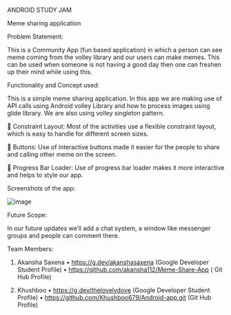 ANDROID STUDY JAM

Meme sharing application

Problem Statement:

This is a Community App (fun based application) in which a person can see meme coming from the volley library and our users can make memes. This can be used when someone is not having a good day then one can freshen up their mind while using this.

Functionality and Concept used:

This is a simple meme sharing application. In this app we are making use of API calls using Android volley Library and how to process images using glide library. We are also using volley singleton pattern.

	Constraint Layout: Most of the activities use a flexible constraint layout, which is easy to handle for different screen sizes.

	Buttons: Use of interactive buttons made it easier for the people to share and calling other meme on the screen.

	Progress Bar Loader: Use of progress bar loader makes it more interactive and helps to style our app.

Screenshots of the app:

![image](https://user-images.githubusercontent.com/80144144/148391918-4615f346-71c5-48d0-aca8-78e1af9af56f.png)


Future Scope:

In our future updates we’ll add a chat system, a window like messenger groups and people can comment there.

Team Members:

1.	Akansha Saxena
•	https://g.dev/akanshasaxena (Google Developer Student Profile)
•	https://github.com/akansha112/Meme-Share-App ( Git Hub Profile)

2.	Khushboo
•	https://g.dev/thelovelydove (Google Developer Student Profile)
•	https://github.com/Khushboo679/Android-app.git (Git Hub Profile)



             




